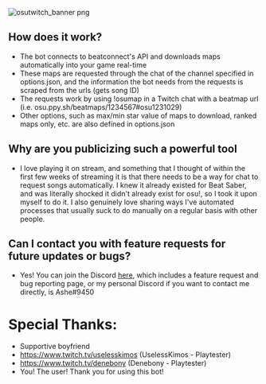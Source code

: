 ![osutwitch_banner png](https://user-images.githubusercontent.com/83967304/131039670-41d91bc7-c576-4a0c-aa25-20a4b7cf3898.png)

## How does it work?
- The bot connects to beatconnect's API and downloads maps automatically into your game real-time
- These maps are requested through the chat of the channel specified in options.json, and the information the bot needs from the requests is scraped from the urls (gets song ID)
- The requests work by using !osumap in a Twitch chat with a beatmap url (i.e. osu.ppy.sh/beatmaps/1234567#osu1231029)
- Other options, such as max/min star value of maps to download, ranked maps only, etc. are also defined in options.json

## Why are you publicizing such a powerful tool
- I love playing it on stream, and something that I thought of within the first few weeks of streaming it is that there needs to be a way for chat to request songs automatically. I knew it already existed for Beat Saber, and was literally shocked it didn't already exist for osu!, so I took it upon myself to do it. I also genuinely love sharing ways I've automated processes that usually suck to do manually on a regular basis with other people.

## Can I contact you with feature requests for future updates or bugs?
- Yes! You can join the Discord <a href="https://discord.gg/N6pBTT7r9w">here</a>, which includes a feature request and bug reporting page, or my personal Discord if you want to contact me directly, is Ashe#9450

# Special Thanks:
- Supportive boyfriend
- https://www.twitch.tv/uselesskimos (UselessKimos - Playtester)
- https://www.twitch.tv/denebony (Denebony - Playtester)
- You! The user! Thank you for using this bot!
